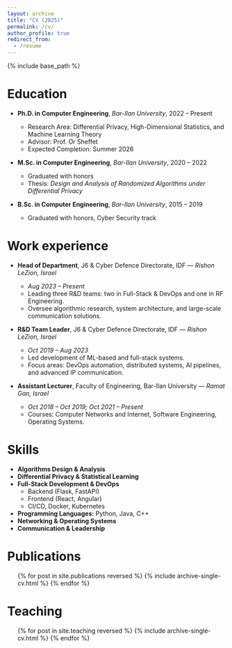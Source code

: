 ```yaml
---
layout: archive
title: "CV (2025)"
permalink: /cv/
author_profile: true
redirect_from:
  - /resume
---
```


{% include base_path %}

Education
======
* **Ph.D. in Computer Engineering**, *Bar-Ilan University*, 2022 – Present  
  * Research Area: Differential Privacy, High-Dimensional Statistics, and Machine Learning Theory  
  * Advisor: Prof. Or Sheffet  
  * Expected Completion: Summer 2026  

* **M.Sc. in Computer Engineering**, *Bar-Ilan University*, 2020 – 2022  
  * Graduated with honors  
  * Thesis: *Design and Analysis of Randomized Algorithms under Differential Privacy*  

* **B.Sc. in Computer Engineering**, *Bar-Ilan University*, 2015 – 2019  
  * Graduated with honors, Cyber Security track  

Work experience
======
* **Head of Department**, J6 & Cyber Defence Directorate, IDF — *Rishon LeZion, Israel*  
  * *Aug 2023 – Present*  
  * Leading three R&D teams: two in Full-Stack & DevOps and one in RF Engineering.  
  * Oversee algorithmic research, system architecture, and large-scale communication solutions.  

* **R&D Team Leader**, J6 & Cyber Defence Directorate, IDF — *Rishon LeZion, Israel*  
  * *Oct 2019 – Aug 2023*  
  * Led development of ML-based and full-stack systems.  
  * Focus areas: DevOps automation, distributed systems, AI pipelines, and advanced IP communication.  

* **Assistant Lecturer**, Faculty of Engineering, Bar-Ilan University — *Ramat Gan, Israel*  
  * *Oct 2018 – Oct 2019; Oct 2021 – Present*  
  * Courses: Computer Networks and Internet, Software Engineering, Operating Systems.  
  
Skills
======
* **Algorithms Design & Analysis**
* **Differential Privacy & Statistical Learning**
* **Full-Stack Development & DevOps**
  * Backend (Flask, FastAPI)
  * Frontend (React, Angular)
  * CI/CD, Docker, Kubernetes
* **Programming Languages:** Python, Java, C++
* **Networking & Operating Systems**
* **Communication & Leadership**

Publications
======
  <ul>{% for post in site.publications reversed %}
    {% include archive-single-cv.html %}
  {% endfor %}</ul>
  
<!-- Talks
======
  <ul>{% for post in site.talks reversed %}
    {% include archive-single-talk-cv.html  %}
  {% endfor %}</ul> -->
  
Teaching
======
  <ul>{% for post in site.teaching reversed %}
    {% include archive-single-cv.html %}
  {% endfor %}</ul>
  
<!-- Service and leadership
======
* Currently signed in to 43 different slack teams -->
